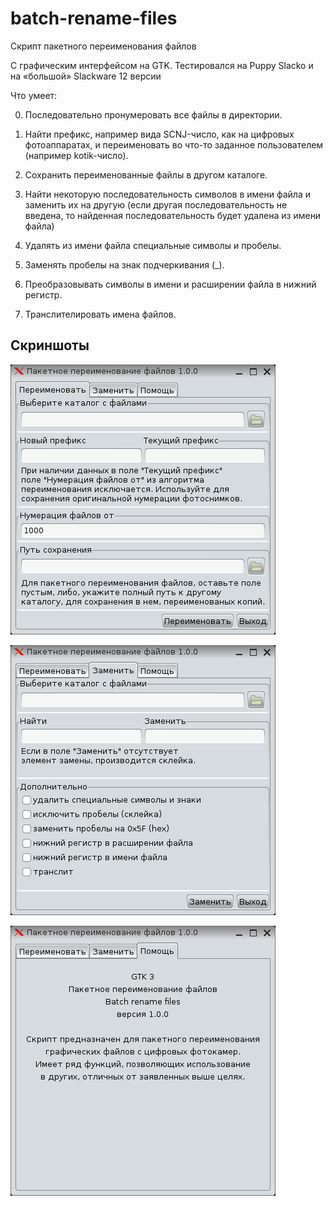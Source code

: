 # batch-rename-files

Скрипт пакетного переименования файлов

С графическим интерфейсом на GTK. Тестировался на Puppy Slacko и на «большой» Slackware 12 версии

Что умеет:

0. Последовательно пронумеровать все файлы в директории.

1. Найти префикс, например вида SCNJ-число, как на цифровых фотоаппаратах, и переименовать во что-то заданное пользователем (например kotik-число).

2. Сохранить переименованные файлы в другом каталоге.

3. Найти некоторую последовательность символов в имени файла и заменить их на другую (если другая последовательность не введена, то найденная последовательность будет удалена из имени файла)

4. Удалять из имени файла специальные символы и пробелы.

5. Заменять пробелы на знак подчеркивания (_).

6. Преобразовывать символы в имени и расширении файла в нижний регистр.

7. Транслителировать имена файлов.

## Скриншоты

![Main screen](/scr/01.png)

![Main screen 2](/scr/02.png)

![About](/scr/03.png)
